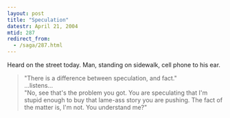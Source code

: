 ```yaml
---
layout: post
title: "Speculation"
datestr: April 21, 2004
mtid: 287
redirect_from:
  - /saga/287.html
---
```


Heard on the street today.  Man, standing on sidewalk, cell phone to his ear.
<blockquote>
"There is a difference between speculation, and fact." <br />
...listens... <br />
"No, see that's the problem you got.  You are speculating that I'm stupid enough to buy that lame-ass story you are pushing.  The fact of the matter is, I'm not.  You understand me?"
</blockquote>

